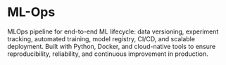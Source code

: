# ML-Ops
MLOps pipeline for end-to-end ML lifecycle: data versioning, experiment tracking, automated training, model registry, CI/CD, and scalable deployment. Built with Python, Docker, and cloud-native tools to ensure reproducibility, reliability, and continuous improvement in production.
